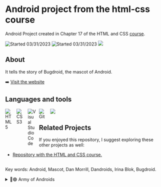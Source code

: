 # Android project from the html-css course 

Android Project created in Chapter 17 of the HTML and CSS [course](https://github.com/guilhermemoraes1/html-css).

![Started 03/31/2023](https://img.shields.io/badge/Started-03%2F31%2F2023-2fa866)
![Started 03/31/2023](https://img.shields.io/badge/Finished-03%2F31%2F2023-2fa866)
<a  href="https://twitter.com/guilhermemorae_" target="_blank"><img src="https://img.shields.io/badge/-Twitter-%231DA1F2?logo=twitter&logoColor=white" target="_blank"></a>



## About
  It tells the story of Bugdroid, the mascot of Android.

:arrow_right:  [Visit the website](https://guilhermemoraes1.github.io/projeto-android/)

## Languages and tools
<div>
  <img align="left" alt="HTML5" width="26px" src="https://cdn.jsdelivr.net/gh/devicons/devicon/icons/html5/html5-original.svg" style="padding-right:10px;" />
  <img align="left" alt="CSS3" width="26px" src="https://cdn.jsdelivr.net/gh/devicons/devicon/icons/css3/css3-original.svg" style="padding-right:10px;" />
   <img align="left" alt="Visual Studio Code" width="26px" src="https://cdn.jsdelivr.net/gh/devicons/devicon/icons/vscode/vscode-original.svg" style="padding-right:10px;" />
  <img align="left" alt="Git" width="26px" src="https://cdn.jsdelivr.net/gh/devicons/devicon/icons/git/git-original.svg" style="padding-right:10px;" />
  <picture >
    <source
      srcset="https://user-images.githubusercontent.com/3369400/139447912-e0f43f33-6d9f-45f8-be46-2df5bbc91289.png"
      media="(prefers-color-scheme: dark)"
    />
    <source
      srcset="https://user-images.githubusercontent.com/3369400/139448065-39a229ba-4b06-434b-bc67-616e2ed80c8f.png"
      media="(prefers-color-scheme: light), (prefers-color-scheme: no-preference)"
    />
    <img src="https://user-images.githubusercontent.com/3369400/139447912-e0f43f33-6d9f-45f8-be46-2df5bbc91289.png" width="26px" />
  </picture>
</div>

## Related Projects
If you enjoyed this repository, I suggest exploring these other projects as well:
- [Repository with the HTML and CSS course.](https://github.com/guilhermemoraes1/html-css)

## 

Key words: Android, Mascot, Dan Morrill, Dandroids, Irina Blok, Bugdroid.
<details>
  <summary>🤖🟢 Army of Androids</summary>
  <br>
  <img align="left" src="https://github.com/guilhermemoraes1/projeto-android/blob/main/imagens/1298724_android_icon.png" width="30px"> 
  <img align="left" src="https://github.com/guilhermemoraes1/projeto-android/blob/main/imagens/1298724_android_icon.png" width="30px"> 
  <img align="left" src="https://github.com/guilhermemoraes1/projeto-android/blob/main/imagens/1298724_android_icon.png" width="30px"> 
  <img align="left" src="https://github.com/guilhermemoraes1/projeto-android/blob/main/imagens/1298724_android_icon.png" width="30px"> 
  <img align="left" src="https://github.com/guilhermemoraes1/projeto-android/blob/main/imagens/1298724_android_icon.png" width="30px">
  <img align="left" src="https://github.com/guilhermemoraes1/projeto-android/blob/main/imagens/1298724_android_icon.png" width="30px">
  <img align="left" src="https://github.com/guilhermemoraes1/projeto-android/blob/main/imagens/1298724_android_icon.png" width="30px">
  <img align="left" src="https://github.com/guilhermemoraes1/projeto-android/blob/main/imagens/1298724_android_icon.png" width="30px">
  <img align="left" src="https://github.com/guilhermemoraes1/projeto-android/blob/main/imagens/1298724_android_icon.png" width="30px"> 
  <img src="https://github.com/guilhermemoraes1/projeto-android/blob/main/imagens/1298724_android_icon.png" width="30px">
</details>
